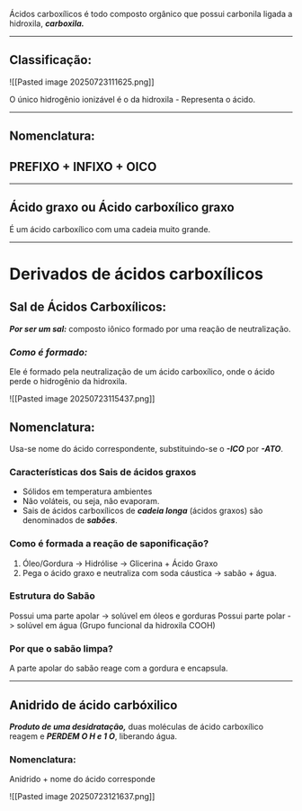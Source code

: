 Ácidos carboxílicos é todo composto orgânico que possui carbonila ligada a hidroxila, ***carboxila.***

---
## Classificação:

![[Pasted image 20250723111625.png]]

O único hidrogênio ionizável é o da hidroxila - Representa o ácido.

---
## Nomenclatura:

## PREFIXO + INFIXO + OICO

---
## Ácido graxo ou Ácido carboxílico graxo

É um ácido carboxílico com uma cadeia muito grande. 

---
# Derivados de ácidos carboxílicos

## Sal de Ácidos Carboxílicos:

***Por ser um sal:*** composto iônico formado por uma reação de neutralização.

### ***Como é formado:***

Ele é formado pela neutralização de um ácido carboxílico, onde o ácido perde o hidrogênio da hidroxila.

![[Pasted image 20250723115437.png]]

## Nomenclatura:

Usa-se nome do ácido correspondente, substituindo-se o ***-ICO*** por ***-ATO***.

### Características dos Sais de ácidos graxos

- Sólidos em temperatura ambientes 
- Não voláteis, ou seja, não evaporam.
- Sais de ácidos carboxílicos de ***cadeia longa*** (ácidos graxos) são denominados de  ***sabões***. 

### Como é formada a reação de saponificação?

1. Óleo/Gordura -> Hidrólise -> Glicerina + Ácido Graxo
2. Pega o ácido graxo e neutraliza com soda cáustica -> sabão + água. 

### Estrutura do Sabão

Possui uma parte apolar -> solúvel em óleos e gorduras
Possui parte polar -> solúvel em água (Grupo funcional da hidroxila COOH)

### Por que o sabão limpa?

A parte apolar do sabão reage com a gordura e encapsula.

---
## Anidrido de ácido carbóxilico

***Produto de uma desidratação,*** duas moléculas de ácido carboxílico reagem e ***PERDEM O H e 1 O***, liberando água. 

### Nomenclatura:

Anidrido + nome do ácido corresponde 

![[Pasted image 20250723121637.png]]

